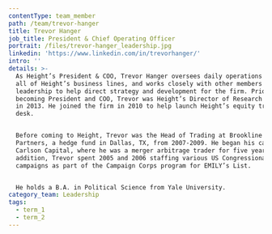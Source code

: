 ```yaml
---
contentType: team_member
path: /team/trevor-hanger
title: Trevor Hanger
job_title: President & Chief Operating Officer
portrait: /files/trevor-hanger_leadership.jpg
linkedin: 'https://www.linkedin.com/in/trevorhanger/'
intro: ''
details: >-
  As Height’s President & COO, Trevor Hanger oversees daily operations across
  all of Height’s business lines, and works closely with other members of senior
  leadership to help direct strategy and development for the firm. Prior to
  becoming President and COO, Trevor was Height’s Director of Research beginning
  in 2013. He joined the firm in 2010 to help launch Height’s equity trading
  desk.


  Before coming to Height, Trevor was the Head of Trading at Brookline Avenue
  Partners, a hedge fund in Dallas, TX, from 2007-2009. He began his career at
  Carlson Capital, where he was a merger arbitrage trader for five years. In
  addition, Trevor spent 2005 and 2006 staffing various US Congressional
  campaigns as part of the Campaign Corps program for EMILY’s List.


  He holds a B.A. in Political Science from Yale University.
category_team: Leadership
tags:
  - term_1
  - term_2
---
```



